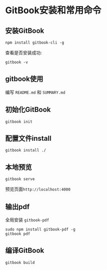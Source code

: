 # GitBook安装和常用命令
## 安装GitBook
```SHELL
npm install gitbook-cli -g
```

查看是否安装成功:
```SHELL
gitbook -v
```

## gitbook使用
编写 `README.md` 和 `SUMMARY.md`

## 初始化GitBook
```SHELL
gitbook init
```

## 配置文件install
```SHELL
gitbook install ./
```

## 本地预览
```SHELL
gitbook serve
```

预览页面`http://localhost:4000`

## 输出pdf
全局安装 `gitbook-pdf`
```SHELL
sudo npm install gitbook-pdf -g
gitbook pdf
```

## 编译GitBook
```SHELL
gitbook build
```